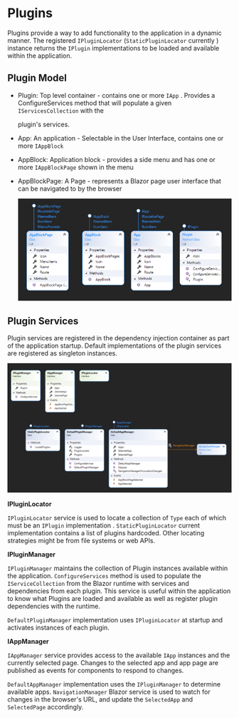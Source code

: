 # Plugins

Plugins provide a way to add functionality to the application in a dynamic manner. The registered `IPluginLocator` (`StaticPluginLocator` currently ) instance returns the `IPlugin` implementations to be loaded and available within the application.

## Plugin Model

- Plugin: Top level container - contains one or more `IApp` . Provides a ConfigureServices method that will populate a given `IServicesCollection` with the 

  plugin's services.

- App: An application - Selectable in the User Interface, contains one or more `IAppBlock`

- AppBlock: Application block - provides a side menu and has one or more `IAppBlockPage` shown in the menu

- AppBlockPage: A Page - represents a Blazor page user interface that can be navigated to by the browser

   ![image-20210212140645640](..\resources\Plugin-model-classes.png)

## Plugin Services

Plugin services are registered in the dependency injection container as part of the application startup. Default implementations of the plugin services are registered as singleton instances.

![image-20210212143854865](..\resources\Plugin-services.png)

**IPluginLocator**

`IPluginLocator` service is used to locate a collection of `Type` each of which must be an `IPlugin` implementation . `StaticPluginLocator` current implementation contains a list of plugins hardcoded. Other locating strategies might be from file systems or web APIs.

**IPluginManager**

`IPluginManager` maintains  the collection of Plugin instances available within the application. `ConfigureServices` method is used to populate the `IServiceCollection` from the Blazor runtime with services and dependencies from each plugin. This service is useful within the application to know what Plugins   are loaded and available as well as register plugin dependencies with the runtime.

`DefaultPluginManager` implementation uses `IPluginLocator` at startup and activates instances of each plugin. 

**IAppManager**

`IAppManager` service provides access to the available `IApp` instances and the currently selected page. Changes to the selected app and app page are published as events for components to respond to changes. 

`DefaultAppManager` implementation uses the `IPluginManager` to determine available apps. `NavigationManager` Blazor service is used to watch for changes in the browser's URL, and update the `SelectedApp` and `SelectedPage` accordingly. 

